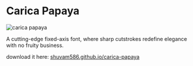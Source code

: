 # Carica Papaya

![carica papaya](./src/carica.png)

A cutting-edge fixed-axis font, where sharp cutstrokes redefine elegance with no fruity business.

download it here: [shuvam586.github.io/carica-papaya](https://shuvam586.github.io/carica-papaya)
